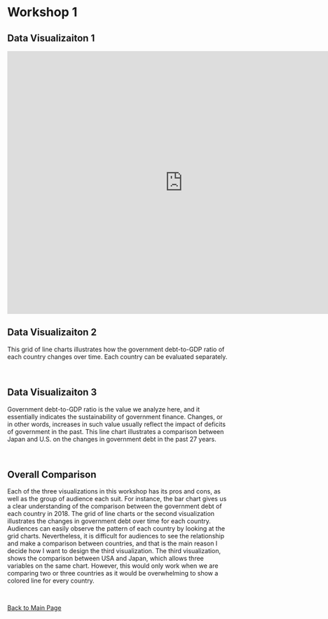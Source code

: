 # Workshop 1


## Data Visualizaiton 1
<iframe src="https://data.oecd.org/chart/6SiZ" width="800" height="600" style="border: 0" mozallowfullscreen="true" webkitallowfullscreen="true" allowfullscreen="true"><a href="https://data.oecd.org/chart/6SiZ" target="_blank">OECD Chart: General government debt, Total, % of GDP, Annual, 2018</a></iframe>

<br/>

## Data Visualizaiton 2
<div class="flourish-embed flourish-chart" data-src="visualisation/11730569" data-width="80%"><script src="https://public.flourish.studio/resources/embed.js"></script></div>

This grid of line charts illustrates how the government debt-to-GDP ratio of each country changes over time. Each country can be evaluated separately.

<br/>

## Data Visualizaiton 3


<div class="flourish-embed flourish-scatter" data-src="visualisation/11731684" data-width="80%"><script src="https://public.flourish.studio/resources/embed.js"></script></div>

Government debt-to-GDP ratio is the value we analyze here, and it essentially indicates the sustainability of government finance. Changes, or in other words, increases in such value usually reflect the impact of deficits of government in the past. This line chart illustrates a comparison between Japan and U.S. on the changes in government debt in the past 27 years.

<br/>

## Overall Comparison

Each of the three visualizations in this workshop has its pros and cons, as well as the group of audience each suit. For instance, the bar chart gives us a clear understanding of the comparison between the government debt of each country in 2018. The grid of line charts or the second visualization illustrates the changes in government debt over time for each country. Audiences can easily observe the pattern of each country by looking at the grid charts. Nevertheless, it is difficult for audiences to see the relationship and make a comparison between countries, and that is the main reason I decide how I want to design the third visualization. The third visualization, shows the comparison between USA and Japan, which allows three variables on the same chart. However, this would only work when we are comparing two or three countries as it would be overwhelming to show a colored line for every country.

<br/>

[Back to Main Page](README.md)
